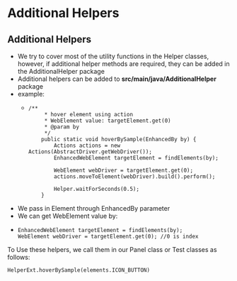 # Additional Helpers

## Additional Helpers

* We try to cover most of the utility functions in the Helper classes, however, if additional helper methods are required, they can be added in the AdditionalHelper package
* Additional helpers can be added to **src/main/java/AdditionalHelper** package
* example:
  * ```text
    /**
    	 * hover element using action
    	 * WebElement value: targetElement.get(0)
    	 * @param by
    	 */
    	public static void hoverBySample(EnhancedBy by) {
    		Actions actions = new Actions(AbstractDriver.getWebDriver());
    		EnhancedWebElement targetElement = findElements(by);
		
    		WebElement webDriver = targetElement.get(0);
    		actions.moveToElement(webDriver).build().perform();
		
    		Helper.waitForSeconds(0.5);
    	}
    ```
* We pass in Element through EnhancedBy parameter
* We can get WebElement value by:
* ```text
  EnhancedWebElement targetElement = findElements(by);
  WebElement webDriver = targetElement.get(0); //0 is index
  ```

To Use these helpers, we call them in our Panel class or Test classes as follows:

```text
HelperExt.hoverBySample(elements.ICON_BUTTON)
```

